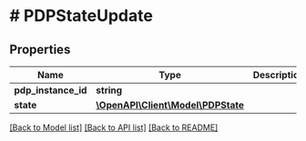 # # PDPStateUpdate

## Properties

Name | Type | Description | Notes
------------ | ------------- | ------------- | -------------
**pdp_instance_id** | **string** |  |
**state** | [**\OpenAPI\Client\Model\PDPState**](PDPState.md) |  |

[[Back to Model list]](../../README.md#models) [[Back to API list]](../../README.md#endpoints) [[Back to README]](../../README.md)
